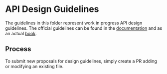 # API Design Guidelines

The guidelines in this folder represent work in progress API design guidelines.
The official guidelines can be found in the [documentation][docs] and as an
actual [book][FDG].

## Process

To submit new proposals for design guidelines, simply create a PR adding or
modifying an existing file.

[docs]: https://learn.microsoft.com/dotnet/standard/design-guidelines/
[FDG]: https://amazon.com/dp/0135896460
